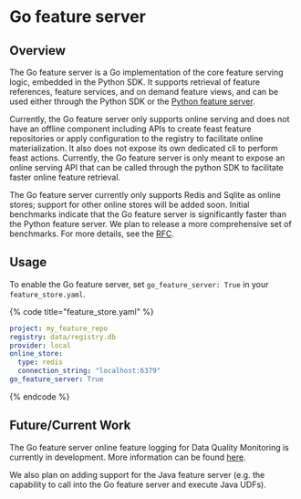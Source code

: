 # Go feature server

## Overview

The Go feature server is a Go implementation of the core feature serving logic, embedded in the Python SDK. It supports retrieval of feature references, feature services, and on demand feature views, and can be used either through the Python SDK or the [Python feature server](local-feature-server.md).

Currently, the Go feature server only supports online serving and does not have an offline component including APIs to create feast feature repositories or apply configuration to the registry to facilitate online materialization. It also does not expose its own dedicated cli to perform feast actions. Currently, the Go feature server is only meant to expose an online serving API that can be called through the python SDK to facilitate faster online feature retrieval.

The Go feature server currently only supports Redis and Sqlite as online stores; support for other online stores will be added soon. Initial benchmarks indicate that the Go feature server is significantly faster than the Python feature server. We plan to release a more comprehensive set of benchmarks. For more details, see the [RFC](https://docs.google.com/document/d/1Lgqv6eWYFJgQ7LA_jNeTh8NzOPhqI9kGTeyESRpNHnE).

## Usage

To enable the Go feature server, set `go_feature_server: True` in your `feature_store.yaml`.

{% code title="feature_store.yaml" %}
```yaml
project: my_feature_repo
registry: data/registry.db
provider: local
online_store:
  type: redis
  connection_string: "localhost:6379"
go_feature_server: True
```
{% endcode %}

## Future/Current Work

The Go feature server online feature logging for Data Quality Monitoring is currently in development. More information can be found [here](https://docs.google.com/document/d/110F72d4NTv80p35wDSONxhhPBqWRwbZXG4f9mNEMd98/edit#heading=h.9gaqqtox9jg6).

We also plan on adding support for the Java feature server (e.g. the capability to call into the Go feature server and execute Java UDFs).

